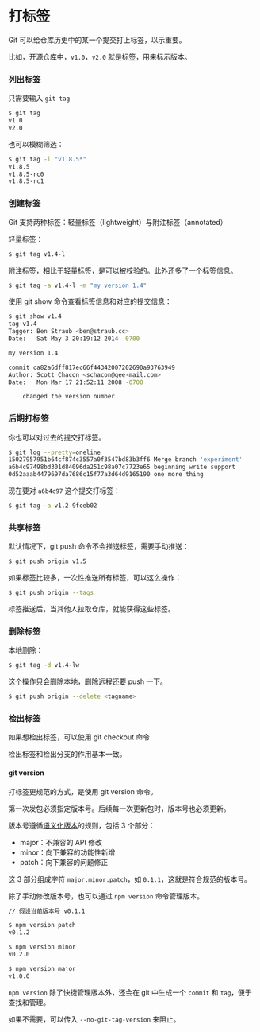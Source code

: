 # 打标签

Git 可以给仓库历史中的某一个提交打上标签，以示重要。

比如，开源仓库中，`v1.0`，`v2.0` 就是标签，用来标示版本。

### 列出标签

只需要输入 `git tag`

```sh
$ git tag
v1.0
v2.0
```

也可以模糊筛选：

```sh
$ git tag -l "v1.8.5*"
v1.8.5
v1.8.5-rc0
v1.8.5-rc1
```

### 创建标签

Git 支持两种标签：轻量标签（lightweight）与附注标签（annotated）

轻量标签：

```sh
$ git tag v1.4-l
```

附注标签，相比于轻量标签，是可以被校验的。此外还多了一个标签信息。

```sh
$ git tag -a v1.4-l -m "my version 1.4"
```

使用 git show 命令查看标签信息和对应的提交信息：

```sh
$ git show v1.4
tag v1.4
Tagger: Ben Straub <ben@straub.cc>
Date:   Sat May 3 20:19:12 2014 -0700

my version 1.4

commit ca82a6dff817ec66f44342007202690a93763949
Author: Scott Chacon <schacon@gee-mail.com>
Date:   Mon Mar 17 21:52:11 2008 -0700

    changed the version number
```

### 后期打标签

你也可以对过去的提交打标签。

```sh
$ git log --pretty=oneline
15027957951b64cf874c3557a0f3547bd83b3ff6 Merge branch 'experiment'
a6b4c97498bd301d84096da251c98a07c7723e65 beginning write support
0d52aaab4479697da7686c15f77a3d64d9165190 one more thing
```

现在要对 `a6b4c97` 这个提交打标签：

```sh
$ git tag -a v1.2 9fceb02
```

### 共享标签

默认情况下，git push 命令不会推送标签，需要手动推送：

```sh
$ git push origin v1.5
```

如果标签比较多，一次性推送所有标签，可以这么操作：

```sh
$ git push origin --tags
```

标签推送后，当其他人拉取仓库，就能获得这些标签。

### 删除标签

本地删除：

```sh
$ git tag -d v1.4-lw
```

这个操作只会删除本地，删除远程还要 push 一下。

```sh
$ git push origin --delete <tagname>
```

### 检出标签

如果想检出标签，可以使用 git checkout 命令

检出标签和检出分支的作用基本一致。

#### git version

打标签更规范的方式，是使用 git version 命令。

第一次发包必须指定版本号。后续每一次更新包时，版本号也必须更新。

版本号遵循[语义化版本](https://semver.org/lang/zh-CN/)的规则，包括 3 个部分：

- major：不兼容的 API 修改
- minor：向下兼容的功能性新增
- patch：向下兼容的问题修正

这 3 部分组成字符 `major.minor.patch`，如 `0.1.1`，这就是符合规范的版本号。

除了手动修改版本号，也可以通过 `npm version` 命令管理版本。

```sh
// 假设当前版本号 v0.1.1

$ npm version patch
v0.1.2

$ npm version minor
v0.2.0

$ npm version major
v1.0.0
```

`npm version` 除了快捷管理版本外，还会在 git 中生成一个 `commit` 和 `tag`，便于查找和管理。

如果不需要，可以传入 `--no-git-tag-version` 来阻止。
